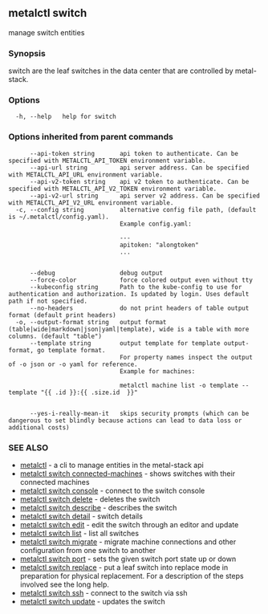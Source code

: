 ## metalctl switch

manage switch entities

### Synopsis

switch are the leaf switches in the data center that are controlled by metal-stack.

### Options

```
  -h, --help   help for switch
```

### Options inherited from parent commands

```
      --api-token string       api token to authenticate. Can be specified with METALCTL_API_TOKEN environment variable.
      --api-url string         api server address. Can be specified with METALCTL_API_URL environment variable.
      --api-v2-token string    api v2 token to authenticate. Can be specified with METALCTL_API_V2_TOKEN environment variable.
      --api-v2-url string      api server v2 address. Can be specified with METALCTL_API_V2_URL environment variable.
  -c, --config string          alternative config file path, (default is ~/.metalctl/config.yaml).
                               Example config.yaml:
                               
                               ---
                               apitoken: "alongtoken"
                               ...
                               
                               
      --debug                  debug output
      --force-color            force colored output even without tty
      --kubeconfig string      Path to the kube-config to use for authentication and authorization. Is updated by login. Uses default path if not specified.
      --no-headers             do not print headers of table output format (default print headers)
  -o, --output-format string   output format (table|wide|markdown|json|yaml|template), wide is a table with more columns. (default "table")
      --template string        output template for template output-format, go template format.
                               For property names inspect the output of -o json or -o yaml for reference.
                               Example for machines:
                               
                               metalctl machine list -o template --template "{{ .id }}:{{ .size.id  }}"
                               
                               
      --yes-i-really-mean-it   skips security prompts (which can be dangerous to set blindly because actions can lead to data loss or additional costs)
```

### SEE ALSO

* [metalctl](metalctl.md)	 - a cli to manage entities in the metal-stack api
* [metalctl switch connected-machines](metalctl_switch_connected-machines.md)	 - shows switches with their connected machines
* [metalctl switch console](metalctl_switch_console.md)	 - connect to the switch console
* [metalctl switch delete](metalctl_switch_delete.md)	 - deletes the switch
* [metalctl switch describe](metalctl_switch_describe.md)	 - describes the switch
* [metalctl switch detail](metalctl_switch_detail.md)	 - switch details
* [metalctl switch edit](metalctl_switch_edit.md)	 - edit the switch through an editor and update
* [metalctl switch list](metalctl_switch_list.md)	 - list all switches
* [metalctl switch migrate](metalctl_switch_migrate.md)	 - migrate machine connections and other configuration from one switch to another
* [metalctl switch port](metalctl_switch_port.md)	 - sets the given switch port state up or down
* [metalctl switch replace](metalctl_switch_replace.md)	 - put a leaf switch into replace mode in preparation for physical replacement. For a description of the steps involved see the long help.
* [metalctl switch ssh](metalctl_switch_ssh.md)	 - connect to the switch via ssh
* [metalctl switch update](metalctl_switch_update.md)	 - updates the switch


